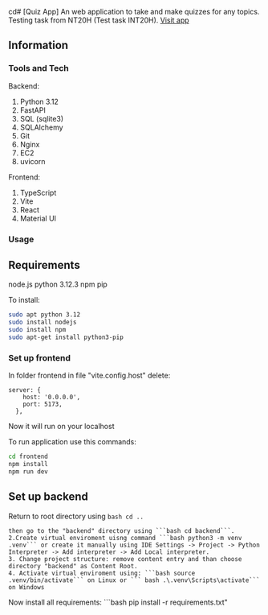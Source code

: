 cd# [Quiz App]
An web application to take and make quizzes for any topics. Testing task from NT20H (Test task INT20H). [Visit app](http://13.60.96.236:5173)

## Information

### Tools and Tech

Backend:
1. Python 3.12
2. FastAPI
3. SQL (sqlite3)
4. SQLAlchemy
5. Git
6. Nginx
7. EC2
8. uvicorn

Frontend:
1. TypeScript
2. Vite
3. React
4. Material UI

### Usage

## Requirements

node.js
python 3.12.3
npm
pip

To install:
```bash
sudo apt python 3.12
sudo install nodejs
sudo install npm
sudo apt-get install python3-pip
```

### Set up frontend

In folder frontend in file "vite.config.host" delete:
```
server: {
    host: '0.0.0.0',
    port: 5173,
  },
```
Now it will run on your localhost

To run application use this commands:
```bash
cd frontend
npm install
npm run dev
```

## Set up backend

Return to root directory using ```bash cd .. ``` 

    then go to the "backend" directory using ```bash cd backend```.
    2.Create virtual enviroment uisng command ```bash python3 -m venv .venv``` or create it manually using IDE Settings -> Project -> Python Interpreter -> Add interpreter -> Add Local interpreter.
    3. Change project structure: remove content entry and than choose directory "backend" as Content Root.
    4. Activate virtual enviroment using: ```bash source .venv/bin/activate``` on Linux or ``` bash .\.venv\Scripts\activate``` on Windows




Now install all requirements: ```bash pip install -r requirements.txt" 
